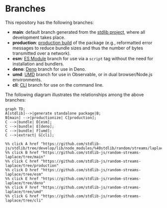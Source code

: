 <!--

@license Apache-2.0

Copyright (c) 2023 The Stdlib Authors.

Licensed under the Apache License, Version 2.0 (the "License");
you may not use this file except in compliance with the License.
You may obtain a copy of the License at

    http://www.apache.org/licenses/LICENSE-2.0

Unless required by applicable law or agreed to in writing, software
distributed under the License is distributed on an "AS IS" BASIS,
WITHOUT WARRANTIES OR CONDITIONS OF ANY KIND, either express or implied.
See the License for the specific language governing permissions and
limitations under the License.

-->

# Branches

This repository has the following branches:

-   **main**: default branch generated from the [stdlib project][stdlib-url], where all development takes place.
-   **production**: [production build][production-url] of the package (e.g., reformatted error messages to reduce bundle sizes and thus the number of bytes transmitted over a network).
-   **esm**: [ES Module][esm-url] branch for use via a `script` tag without the need for installation and bundlers.
-   **deno**: [Deno][deno-url] branch for use in Deno.
-   **umd**: [UMD][umd-url] branch for use in Observable, or in dual browser/Node.js environments.
-   **cli**: [CLI][cli-url] branch for use on the command line.

The following diagram illustrates the relationships among the above branches:

```mermaid
graph TD;
A[stdlib]-->|generate standalone package|B;
B[main] -->|productionize| C[production];
C -->|bundle| D[esm];
C -->|bundle| E[deno];
C -->|bundle| F[umd];
C -->|extract| G[cli];

%% click A href "https://github.com/stdlib-js/stdlib/tree/develop/lib/node_modules/%40stdlib/random/streams/laplace"
%% click B href "https://github.com/stdlib-js/random-streams-laplace/tree/main"
%% click C href "https://github.com/stdlib-js/random-streams-laplace/tree/production"
%% click D href "https://github.com/stdlib-js/random-streams-laplace/tree/esm"
%% click E href "https://github.com/stdlib-js/random-streams-laplace/tree/deno"
%% click F href "https://github.com/stdlib-js/random-streams-laplace/tree/umd"
%% click G href "https://github.com/stdlib-js/random-streams-laplace/tree/cli"
```

[stdlib-url]: https://github.com/stdlib-js/stdlib/tree/develop/lib/node_modules/%40stdlib/random/streams/laplace
[production-url]: https://github.com/stdlib-js/random-streams-laplace/tree/production
[deno-url]: https://github.com/stdlib-js/random-streams-laplace/tree/deno
[umd-url]: https://github.com/stdlib-js/random-streams-laplace/tree/umd
[esm-url]: https://github.com/stdlib-js/random-streams-laplace/tree/esm
[cli-url]: https://github.com/stdlib-js/random-streams-laplace/tree/cli